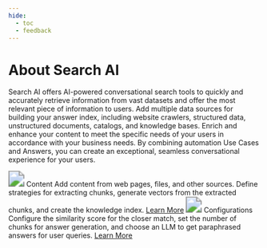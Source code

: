 ```yaml
---
hide:
  - toc
  - feedback
---
```

# About Search AI
Search AI offers AI-powered conversational search tools to quickly and accurately retrieve information from vast datasets and offer the most relevant piece of information to users. Add multiple data sources for building your answer index, including website crawlers, structured data, unstructured documents, catalogs, and knowledge bases. Enrich and enhance your content to meet the specific needs of your users in accordance with your business needs. By combining automation Use Cases and Answers, you can create an exceptional, seamless conversational experience for your users.

<kr-grid type="g2">
    <kr-grid-item>
        <img src="../images/lm-answer-content.svg" style="zoom:200%;"></img>
        <kr-grid-title>Content</kr-grid-title>
        <kr-grid-desc>Add content from web pages, files, and other sources. Define strategies for extracting chunks, generate vectors from the extracted chunks, and create the knowledge index.</kr-grid-desc>
        <a href="">Learn More</a>
    </kr-grid-item>
    <kr-grid-item>
        <img src="../images/lm-answer-configuration.svg" style="zoom:200%;"></img>
        <kr-grid-title>Configurations</kr-grid-title>
        <kr-grid-desc>Configure the similarity score for the closer match, set the number of chunks for answer generation, and choose an LLM to get paraphrased answers for user queries.</kr-grid-desc>
        <a href="">Learn More</a>
    </kr-grid-item>           
</kr-grid>
